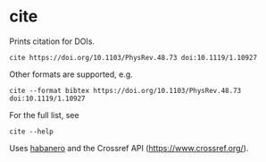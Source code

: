 # cite

Prints citation for DOIs.

```
cite https://doi.org/10.1103/PhysRev.48.73 doi:10.1119/1.10927
```

Other formats are supported, e.g.

```
cite --format bibtex https://doi.org/10.1103/PhysRev.48.73 doi:10.1119/1.10927
```

For the full list, see
```
cite --help
```

Uses [habanero](https://github.com/sckott/habanero) and
the Crossref API (https://www.crossref.org/).
